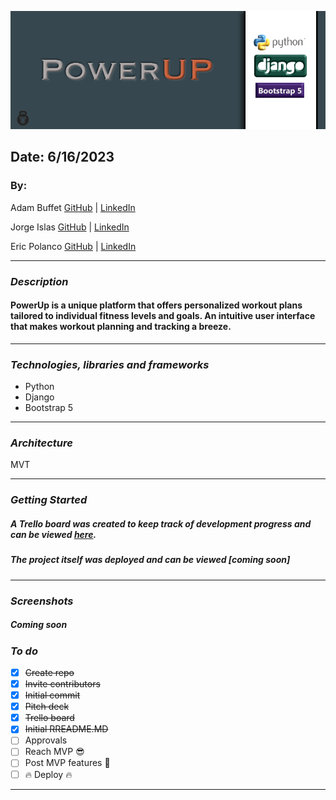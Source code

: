 ![banner](/main_app//static/images/README/banner.png)

## Date: 6/16/2023

### By: 
Adam Buffet [GitHub](https://github.com/Fizreal) | [LinkedIn](https://www.linkedin.com/in/adam-buffett/) 

Jorge Islas [GitHub](https://github.com/Jorgeislas97) | [LinkedIn](https://www.linkedin.com/in/jorge-islas-47136a275/) 

Eric Polanco [GitHub](https://github.com/epolancot) | [LinkedIn](https://www.linkedin.com/in/epolancot/)

---

### **_Description_**

#### PowerUp is a unique platform that offers personalized workout plans tailored to individual fitness levels and goals. An intuitive user interface that makes workout planning and tracking a breeze.

---

### **_Technologies, libraries and frameworks_**

- Python
- Django
- Bootstrap 5

---

### **_Architecture_**

MVT

---

### **_Getting Started_**

##### A Trello board was created to keep track of development progress and can be viewed [here](https://trello.com/invite/b/LwlBf3aL/ATTI38dd74920b166d9c92937b1f11a3ce90B5AB9A1A/powerup).

##### The project itself was deployed and can be viewed [coming soon]

---

### **_Screenshots_**

##### Coming soon

### **_To do_**

- [x] ~~Create repo~~ 
- [x] ~~Invite contributors~~ 
- [x] ~~Initial commit~~ 
- [x] ~~Pitch deck~~ 
- [x] ~~Trello board~~ 
- [x] ~~Initial RREADME.MD~~ 
- [ ] Approvals
- [ ] Reach MVP 😎
- [ ] Post MVP features 💪
- [ ] 🔥 Deploy 🔥

---

